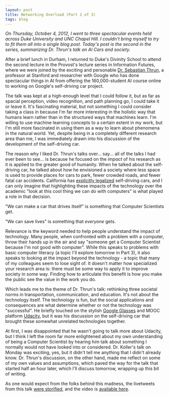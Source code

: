 ```yaml
---
layout: post
title: Networking Overload (Part 2 of 3)
tags: blog
---
```


*On Thursday, October 4, 2012, I went to three spectacular events held across Duke University and UNC Chapel Hill. I couldn't bring myself to try to fit them all into a single blog post. Today's post is the second in the series, summarizing Dr. Thrun's talk on AI Cars and society.*

After a brief lunch in Durham, I returned to Duke's Divinity School to attend the second lecture in the Provost's lecture series in Information Futures, where we were joined by the exciting and personable <a href="http://robots.stanford.edu/">Dr. Sebastian Thrun</a>, a professor at Stanford and researcher with Google who has done spectacular things in AI from offering the 160,000-student AI course online to working on Google's self-driving car project.

The talk was kept at a high-enough level that I could follow it, but as far as spacial perception, video recognition, and path planning go, I could take it or leave it. It's fascinating material, but not something I could consider taking a class in because I'm far more interesting in the holistic way that humans learn rather than in the structured ways that machines learn. I'm willing to use machine learning concepts to a certain extent in my work, but I'm still more fascinated in using them as a way to learn about phenomena in the natural world. Yet, despite being in a completely different research area than me, I was immediately drawn into his discussion of the development of the self-driving car.

The reason why I liked Dr. Thrun's talks over... say... all of the talks I had ever been to see... is because he focused on the <em>impact</em> of his research as it is applied to the greater good of humanity. When he talked about the self-driving car, he talked about how he envisioned a society where less space is used to provide places for cars to park, fewer crowded roads, and fewer fatal car accidents. California has <a href="http://tech.slashdot.org/story/12/09/26/1621200/california-legalizes-self-driving-cars">explicitly legalized</a> self-driving cars, and I can only imagine that highlighting these impacts of the technology over the academic "look at this cool thing we can do with computers" is what played a role in that decision.

"We can make a car that drives itself" is something that Computer Scientists get.

"We can save lives" is something that <em>everyone</em> gets.

Relevance is the keyword needed to help people understand the impact of technology. Many people, when confronted with a problem with a computer, throw their hands up in the air and say "someone get a Computer Scientist because I'm not good with computer". While this speaks to problems with basic computer literacy (a topic I'll explore tomorrow in Part 3), it also speaks to looking at the impact beyond the technology - a topic that many of my colleagues seem to lose sight of. It doesn't matter how specialized your research area is: there must be some way to apply it to improve society in some way. Finding how to articulate this benefit is how you make the public see the value in the work you do.

Which leads me to the theme of Dr. Thrun's talk: rethinking three societal norms in transportation, communication, and education. It's not about the technology itself. The technology is fun, but the social applications and consequences are what determine whether or not the technology was "successful". He briefly touched on the stylish <a href="https://plus.google.com/+projectglass">Google Glasses</a> and MOOC platform <a href="http://udacity.com">Udacity</a>, but it was his discussion on the self-driving car that brought these somewhat unrelated technologies together.

At first, I was disappointed that he wasn't going to talk more about Udacity, but I think I left the room far more enlightened about my own understanding of being a Computer Scientist by hearing him talk about something I normally would not have looked into or considered. Dr. Koller's talk on Monday was exciting, yes, but it didn't tell me anything that I didn't already know. Dr. Thrun's discussion, on the other hand, made me reflect on some of my own values and assumptions, which paved the way for the talk that started half an hour later, which I'll discuss tomorrow, wrapping up this bit of writing.

As one would expect from the folks behind this madness, the livetweets from this talk <a href="http://storify.com/adelinekoh/sebastian-thrun-technologies-for-a-mobile-society">were storified</a>, and the video is <a href="http://divinity.capture.duke.edu/Panopto/Pages/Viewer/Default.aspx?id=6d75a39a-9689-461e-8062-8cd81a3fda52">available here</a>.
